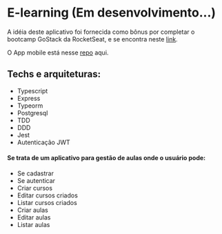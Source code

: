 # E-learning (Em desenvolvimento...)

A idéia deste aplicativo foi fornecida como bônus por completar o bootcamp GoStack da RocketSeat, e se encontra neste [link](https://www.notion.so/Backend-da-aplica-o-3ae6af3745794ee99c4bc3c592d3dcfb).

O App mobile está nesse [repo](https://github.com/lucaspbz/e-learning-mobile) aqui.

## Techs e arquiteturas:
* Typescript
* Express
* Typeorm
* Postgresql
* TDD
* DDD
* Jest
* Autenticação JWT

#### Se trata de um aplicativo para gestão de aulas onde o usuário pode:

* Se cadastrar
* Se autenticar
* Criar cursos
* Editar cursos criados
* Listar cursos criados
* Criar aulas
* Editar aulas
* Listar aulas
